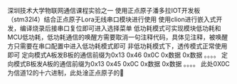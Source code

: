 深圳技术大学物联网通信课程实验之一
使用正点原子潘多拉IOT开发板（stm32l4）结合正点原子Lora无线串口模块进行使用
使用clion进行嵌入式开发，编译烧录后接串口复位即可进入选择菜单
低功耗模式可实现模块低功耗和MCU低功耗，低功耗通信的唤醒方需要取消一句注释代码，具体见注释，被唤醒方只需要在串口配置中进入低功耗模式即可
非低功耗模式下，透传模式正常使用即可
定向模式A板发B板的通信前缀为0x13 0x46 0x0C 0x数据 0x数据 。。。。
定向模式B板发A板的通信前缀为0x13 0x45 0x0C 0x数据 0x数据 。。。。
此处0X0C为信道12的十六进制，此处淦正点原子的🐎
